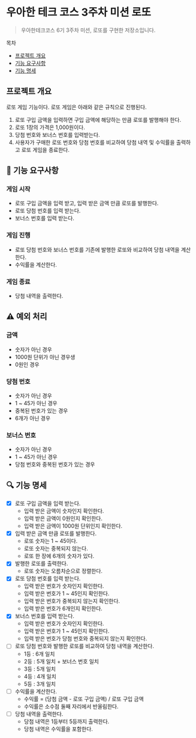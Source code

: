 # 우아한 테크 코스 3주차 미션 로또
> 우아한테크코스 6기 3주차 미션, 로또를 구현한 저장소입니다.

목차
- [프로젝트 개요](#프로젝트-개요)
- [기능 요구사항](#기능-요구사항)
- [기능 명세](#기능-명세)

## 프로젝트 개요
로또 게임 기능이다. 로또 게임은 아래와 같은 규칙으로 진행된다.
1. 로또 구입 금액을 입력하면 구입 금액에 해당하는 만큼 로또를 발행해야 한다. 
2. 로또 1장의 가격은 1,000원이다. 
3. 당첨 번호와 보너스 번호를 입력받는다. 
4. 사용자가 구매한 로또 번호와 당첨 번호를 비교하여 당첨 내역 및 수익률을 출력하고 로또 게임을 종료한다.

## 🚀 기능 요구사항

### 게임 시작
- 로또 구입 금액을 입력 받고, 입력 받은 금액 만큼 로또를 발행한다.
- 로또 당첨 번호를 입력 받는다.
- 보너스 번호를 입력 받는다.

### 게임 진행
- 로또 당첨 번호와 보너스 번호를 기존에 발행한 로또와 비교하여 당첨 내역을 계산한다.
- 수익률을 계산한다.

### 게임 종료
- 당첨 내역을 출력한다.

## ⚠️ 예외 처리
### 금액
- 숫자가 아닌 경우
- 1000원 단위가 아닌 경우생
- 0원인 경우

### 당첨 번호
- 숫자가 아닌 경우
- 1 ~ 45가 아닌 경우
- 중복된 번호가 있는 경우
- 6개가 아닌 경우

### 보너스 번호
- 숫자가 아닌 경우
- 1 ~ 45가 아닌 경우
- 당첨 번호와 중복된 번호가 있는 경우


## 🔍 기능 명세
- [x] 로또 구입 금액을 입력 받는다.
  - 입력 받은 금액이 숫자인지 확인한다.
  - 입력 받은 금액이 0원인지 확인한다.
  - 입력 받은 금액이 1000원 단위인지 확인한다.
- [x] 입력 받은 금액 만큼 로또를 발행한다.
  - 로또 숫자는 1 ~ 45이다.
  - 로또 숫자는 중복되지 않는다.
  - 로또 한 장에 6개의 숫자가 있다.
- [x] 발행한 로또를 출력한다.
  - 로또 숫자는 오름차순으로 정렬한다.
- [x] 로또 당첨 번호를 입력 받는다.
  - 입력 받은 번호가 숫자인지 확인한다.
  - 입력 받은 번호가 1 ~ 45인지 확인한다.
  - 입력 받은 번호가 중복되지 않는지 확인한다.
  - 입력 받은 번호가 6개인지 확인한다.
- [x] 보너스 번호를 입력 받는다.
  - 입력 받은 번호가 숫자인지 확인한다.
  - 입력 받은 번호가 1 ~ 45인지 확인한다.
  - 입력 받은 번호가 당첨 번호와 중복되지 않는지 확인한다.
- [ ] 로또 당첨 번호와 발행한 로또를 비교하여 당첨 내역을 계산한다.
  - 1등 : 6개 일치
  - 2등 : 5개 일치 + 보너스 번호 일치
  - 3등 : 5개 일치
  - 4등 : 4개 일치
  - 5등 : 3개 일치
- [ ] 수익률을 계산한다.
  - 수익률 = (당첨 금액 - 로또 구입 금액) / 로또 구입 금액
  - 수익률은 소수점 둘째 자리에서 반올림한다.
- [ ] 당첨 내역을 출력한다.
  - 당첨 내역은 1등부터 5등까지 출력한다.
  - 당첨 내역은 수익률을 포함한다.